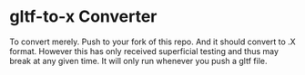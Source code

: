# gltf-to-x Converter

To convert merely. Push to your fork of this repo. And it should convert to .X format.
However this has only received superficial testing and thus may break at any given time.
It will only run whenever you push a gltf file.
